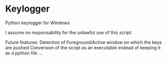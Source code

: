 # Keylogger

Python keylogger for Windows

I assume no responsability for the unlawful use of this script. 

Future features:
  Detection of Foreground/Active window on which the keys are pushed
  Conversion of the script as an executable instead of keeping it as a python file
  ...  
